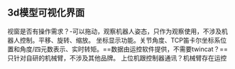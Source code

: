 ## 3d模型可视化界面
视窗是否有操作需求？-可以拖动，观察机器人姿态，只作为观察使用，不涉及机器人控制。平移、旋转、缩放。
坐标显示功能。关节角度、TCP笛卡尔坐标系位置和角度/四元数表示、实时转矩。==数据由运控软件提供，不需要twincat？==只针对自研的机械臂，不涉及其他品牌。
上位机跟控制器通讯？机械臂存在运控